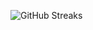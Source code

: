 ![GitHub Streaks](https://github-streaks-mqc9.onrender.com/streak/happilli/image?theme=midnight&cache_bust=1743518003&lang=ja)
